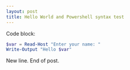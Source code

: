 ```yaml
---
layout: post
title: Hello World and Powershell syntax test
---
```


Code block:
```powershell
$var = Read-Host "Enter your name: "
Write-Output "Hello $var"
```
New line.
End of post.
